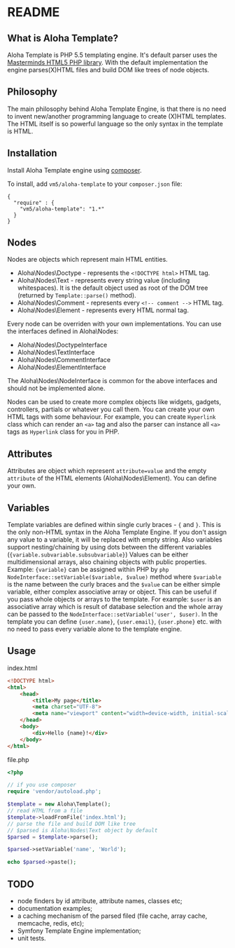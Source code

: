 README
======

What is Aloha Template?
-----------------------

Aloha Template is PHP 5.5 templating engine. It's default parser uses the
[Masterminds HTML5 PHP library](https://github.com/Masterminds/html5-php). 
With the default implementation the engine parses(X)HTML files and build DOM like 
trees of node objects.

Philosophy
----------

The main philosophy behind Aloha Template Engine, is that there is no need to 
invent new/another programming language to create (X)HTML templates. The HTML
itself is so powerful language so the only syntax in the template is HTML.

Installation
------------

Install Aloha Template engine using [composer](http://getcomposer.org/).

To install, add `vm5/aloha-template` to your `composer.json` file:

```
{
  "require" : {
    "vm5/aloha-template": "1.*"
  }
}
```

Nodes
-----

Nodes are objects which represent main HTML entities.

- Aloha\Nodes\Doctype - represents the `<!DOCTYPE html>` HTML tag.
- Aloha\Nodes\Text - represents every string value (including whitespaces). 
It is the default object used as root of the DOM tree (returned by `Template::parse()` method).
- Aloha\Nodes\Comment - represents every `<!-- comment -->` HTML tag.
- Aloha\Nodes\Element - represents every HTML normal tag.

Every node can be overriden with your own implementations. You can use the interfaces
defined in Aloha\Nodes:

- Aloha\Nodes\DoctypeInterface
- Aloha\Nodes\TextInterface
- Aloha\Nodes\CommentInterface
- Aloha\Nodes\ElementInterface

The Aloha\Nodes\NodeInterface is common for the above interfaces and should not be
implemented alone.

Nodes can be used to create more complex objects like widgets, gadgets, controllers,
partials or whatever you call them. You can create your own HTML tags with some 
behaviour. For example, you can create `Hyperlink` class which can render an `<a>` 
tag and also the parser can instance all `<a>` tags as `Hyperlink` class for you in PHP.

Attributes
----------

Attributes are object which represent `attribute=value` and the empty `attribute`
of the HTML elements (Aloha\Nodes\Element). You can define your own.

Variables
---------

Template variables are defined within single curly braces - `{` and `}`. This is the
only non-HTML syntax in the Aloha Template Engine. If you don't assign any value 
to a variable, it will be replaced with empty string. Also variables support nesting/chaining
by using dots between the different variables (`{variable.subvariable.subsubvariable}`)
Values can be either multidimensional arrays, also chaining objects with public 
properties.
Example: `{variable}` can be assigned within PHP by ```php NodeInterface::setVariable($variable, $value)```
method where `$variable` is the name between the curly braces and the `$value` can be
either simple variable, either complex  associative array or object. This can be 
useful if you pass whole objects or arrays to the template. 
For example: `$user` is an associative array which is result of database selection
and the whole array can be passed to the `NodeInterface::setVariable('user', $user)`. 
In the template you can define `{user.name}`, `{user.email}`, `{user.phone}` etc. 
with no need to pass every variable alone to the template engine.


Usage
-----

index.html

```html
<!DOCTYPE html>
<html>
    <head>
        <title>My page</title>
        <meta charset="UTF-8">
        <meta name="viewport" content="width=device-width, initial-scale=1.0">
    </head>
    <body>
        <div>Hello {name}!</div>
    </body>
</html>
```

file.php

```php
<?php

// if you use composer
require 'vendor/autoload.php';

$template = new Aloha\Template();
// read HTML from a file
$template->loadFromFile('index.html');
// parse the file and build DOM like tree
// $parsed is Aloha\Nodes\Text object by default
$parsed = $template->parse();

$parsed->setVariable('name', 'World');

echo $parsed->paste();

```

TODO
----

- node finders by id attribute, attribute names, classes etc;
- documentation examples;
- a caching mechanism of the parsed filed (file cache, array cache, memcache, redis, etc);
- Symfony Template Engine implementation; 
- unit tests.